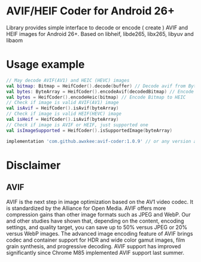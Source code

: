 # AVIF/HEIF Coder for Android 26+

Library provides simple interface to decode or encode ( create ) AVIF and HEIF images for Android 26+.
Based on libheif, libde265, libx265, libyuv and libaom

# Usage example

```kotlin
// May decode AVIF(AV1) and HEIC (HEVC) images
val bitmap: Bitmap = HeifCoder().decode(buffer) // Decode avif from ByteArray
val bytes: ByteArray = HeifCoder().encodeAvif(decodedBitmap) // Encode Bitmap to AVIF
val bytes = HeifCoder().encodeHeic(bitmap) // Encode Bitmap to HEIC
// Check if image is valid AVIF(AV1) image
val isAvif = HeifCoder().isAvif(byteArray)
// Check if image is valid HEIF(HEVC) image
val isHeif = HeifCoder().isAvif(byteArray)
// Check if image is AVIF or HEIF, just supported one
val isImageSupported = HeifCoder().isSupportedImage(byteArray)
```

```groovy
implementation 'com.github.awxkee:avif-coder:1.0.9' // or any version above picker from release tags
```

# Disclaimer
## AVIF
AVIF is the next step in image optimization based on the AV1 video codec. It is standardized by the Alliance for Open Media. AVIF offers more compression gains than other image formats such as JPEG and WebP. Our and other studies have shown that, depending on the content, encoding settings, and quality target, you can save up to 50% versus JPEG or 20% versus WebP images. The advanced image encoding feature of AVIF brings codec and container support for HDR and wide color gamut images, film grain synthesis, and progressive decoding. AVIF support has improved significantly since Chrome M85 implemented AVIF support last summer.